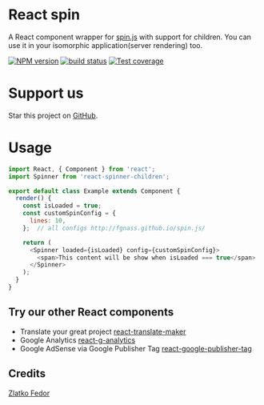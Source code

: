 # React spin

A React component wrapper for [spin.js](http://fgnass.github.io/spin.js/) with support for children.
You can use it in your isomorphic application(server rendering) too.

[![NPM version][npm-image]][npm-url]
[![build status][travis-image]][travis-url]
[![Test coverage][coveralls-image]][coveralls-url]

[npm-image]: https://img.shields.io/npm/v/react-spinner-children.svg?style=flat-square
[npm-url]: https://www.npmjs.com/react-spinner-children
[travis-image]: https://img.shields.io/travis/seeden/react-spinner-children/master.svg?style=flat-square
[travis-url]: https://travis-ci.org/seeden/react-spinner-children
[coveralls-image]: https://img.shields.io/coveralls/seeden/react-spinner-children/master.svg?style=flat-square
[coveralls-url]: https://coveralls.io/r/seeden/react-spinner-children?branch=master
[github-url]: https://github.com/seeden/react-spinner-children

# Support us

Star this project on [GitHub][github-url].

# Usage

```js
import React, { Component } from 'react';
import Spinner from 'react-spinner-children';

export default class Example extends Component {
  render() {
    const isLoaded = true;
    const customSpinConfig = {
      lines: 10,
    };  // all configs http://fgnass.github.io/spin.js/

    return (
      <Spinner loaded={isLoaded} config={customSpinConfig}>
        <span>This content will be show when isLoaded === true</span>
      </Spinner>
    );
  }
}
```

## Try our other React components

 - Translate your great project [react-translate-maker](https://github.com/CherrySoftware/react-translate-maker)
 - Google Analytics [react-g-analytics](https://github.com/seeden/react-g-analytics)
 - Google AdSense via Google Publisher Tag [react-google-publisher-tag](https://github.com/seeden/react-google-publisher-tag)

## Credits

[Zlatko Fedor](http://github.com/seeden)
